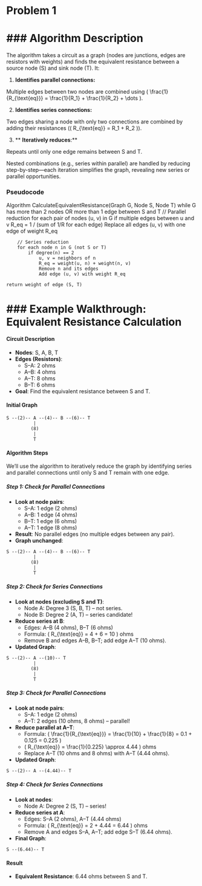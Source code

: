# Problem 1

# ### Algorithm Description

The algorithm takes a circuit as a graph (nodes are junctions, edges are resistors with weights) and finds the equivalent resistance between a source node (S) and sink node (T). It:

1. ****Identifies parallel connections**:**

 Multiple edges between two nodes are combined using \( \frac{1}{R_{\text{eq}}} = \frac{1}{R_1} + \frac{1}{R_2} + \dots \).

2. ****Identifies series connections**:**

 Two edges sharing a node with only two connections are combined by adding their resistances (\( R_{\text{eq}} = R_1 + R_2 \)).

3. ** **Iteratively reduces**:**

 Repeats until only one edge remains between S and T.

Nested combinations (e.g., series within parallel) are handled by reducing step-by-step—each iteration simplifies the graph, revealing new series or parallel opportunities.

### Pseudocode

Algorithm CalculateEquivalentResistance(Graph G, Node S, Node T)
    while G has more than 2 nodes OR more than 1 edge between S and T
        // Parallel reduction
        for each pair of nodes (u, v) in G
            if multiple edges between u and v
                R_eq = 1 / (sum of 1/R for each edge)
                Replace all edges (u, v) with one edge of weight R_eq

        // Series reduction
        for each node n in G (not S or T)
            if degree(n) == 2
                u, v = neighbors of n
                R_eq = weight(u, n) + weight(n, v)
                Remove n and its edges
                Add edge (u, v) with weight R_eq

    return weight of edge (S, T)



# ### Example Walkthrough: Equivalent Resistance Calculation

#### Circuit Description
- **Nodes**: S, A, B, T
- **Edges (Resistors)**:
  - S–A: 2 ohms
  - A–B: 4 ohms
  - A–T: 8 ohms
  - B–T: 6 ohms
- **Goal**: Find the equivalent resistance between S and T.

#### Initial Graph
```
S --(2)-- A --(4)-- B --(6)-- T
          |
         (8)
          |
          T
```

#### Algorithm Steps
We’ll use the algorithm to iteratively reduce the graph by identifying series and parallel connections until only S and T remain with one edge.

##### Step 1: Check for Parallel Connections
- **Look at node pairs**:
  - S–A: 1 edge (2 ohms)
  - A–B: 1 edge (4 ohms)
  - B–T: 1 edge (6 ohms)
  - A–T: 1 edge (8 ohms)
- **Result**: No parallel edges (no multiple edges between any pair).
- **Graph unchanged**:
```
S --(2)-- A --(4)-- B --(6)-- T
          |
         (8)
          |
          T
```

##### Step 2: Check for Series Connections
- **Look at nodes (excluding S and T)**:
  - Node A: Degree 3 (S, B, T) – not series.
  - Node B: Degree 2 (A, T) – series candidate!
- **Reduce series at B**:
  - Edges: A–B (4 ohms), B–T (6 ohms)
  - Formula: \( R_{\text{eq}} = 4 + 6 = 10 \) ohms
  - Remove B and edges A–B, B–T; add edge A–T (10 ohms).
- **Updated Graph**:
```
S --(2)-- A --(10)-- T
          |
         (8)
          |
          T
```

##### Step 3: Check for Parallel Connections
- **Look at node pairs**:
  - S–A: 1 edge (2 ohms)
  - A–T: 2 edges (10 ohms, 8 ohms) – parallel!
- **Reduce parallel at A–T**:
  - Formula: \( \frac{1}{R_{\text{eq}}} = \frac{1}{10} + \frac{1}{8} = 0.1 + 0.125 = 0.225 \)
  - \( R_{\text{eq}} = \frac{1}{0.225} \approx 4.44 \) ohms
  - Replace A–T (10 ohms and 8 ohms) with A–T (4.44 ohms).
- **Updated Graph**:
```
S --(2)-- A --(4.44)-- T
```

##### Step 4: Check for Series Connections
- **Look at nodes**:
  - Node A: Degree 2 (S, T) – series!
- **Reduce series at A**:
  - Edges: S–A (2 ohms), A–T (4.44 ohms)
  - Formula: \( R_{\text{eq}} = 2 + 4.44 = 6.44 \) ohms
  - Remove A and edges S–A, A–T; add edge S–T (6.44 ohms).
- **Final Graph**:
```
S --(6.44)-- T
```

#### Result
- **Equivalent Resistance**: 6.44 ohms between S and T.
